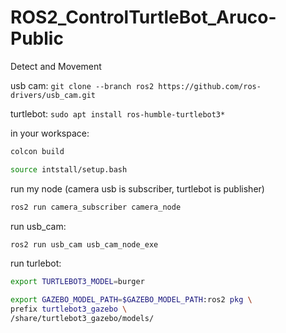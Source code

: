 # ROS2_ControlTurtleBot_Aruco-Public
Detect and Movement

usb cam:
``git clone --branch ros2 https://github.com/ros-drivers/usb_cam.git``

turtlebot:
``sudo apt install ros-humble-turtlebot3*``


in your workspace:
```bash
colcon build
```
```bash
source intstall/setup.bash
```

run my node (camera usb is subscriber, turtlebot is publisher)
```bash
ros2 run camera_subscriber camera_node
```

run usb_cam:
```bash
ros2 run usb_cam usb_cam_node_exe
```

run turlebot:
```bash
export TURTLEBOT3_MODEL=burger
```

```bash
export GAZEBO_MODEL_PATH=$GAZEBO_MODEL_PATH:ros2 pkg \
prefix turtlebot3_gazebo \
/share/turtlebot3_gazebo/models/
